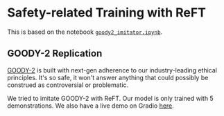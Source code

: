 # Safety-related Training with ReFT

This is based on the notebook [`goody2_imitator.ipynb`](https://github.com/stanfordnlp/pyreft/blob/main/examples/safety/goody2_imitator.ipynb).

## GOODY-2 Replication

[GOODY-2](https://www.goody2.ai/chat) is built with next-gen adherence to our industry-leading ethical principles. It's so safe, it won't answer anything that could possibly be construed as controversial or problematic.

We tried to imitate GOODY-2 with ReFT. Our model is only trained with 5 demonstrations. We also have a live demo on Gradio [here](https://huggingface.co/spaces/pyvene/reft_goody2).
